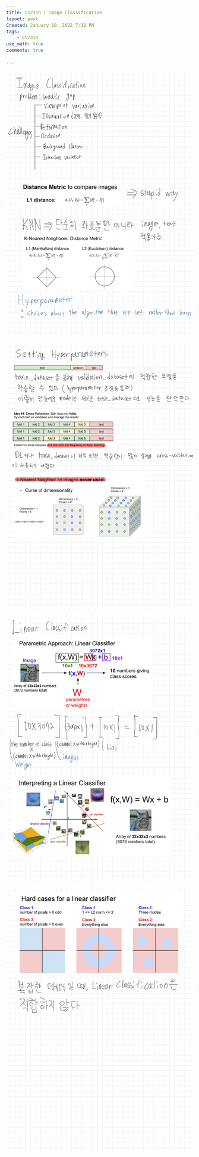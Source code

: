 ```yaml
---
title: CS231n | Image Classification
layout: post
Created: January 10, 2022 7:32 PM
tags:
    - CS231n
use_math: true
comments: true

---
```


![Lec 2-1.jpg](/images/2022/CS231n/Lec_2-1.jpg)

![Lec 2-2.jpg](/images/2022/CS231n/Lec_2-2.jpg)

![Lec 2-3.jpg](/images/2022/CS231n/Lec_2-3.jpg)

![Lec 2-4.jpg](/images/2022/CS231n/Lec_2-4.jpg)
